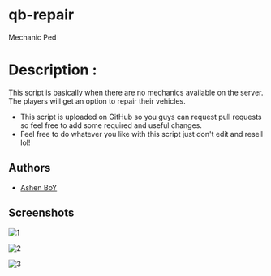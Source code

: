 # qb-repair
Mechanic Ped

# Description :

This script is basically when there are no mechanics available on the server. The players will get an option to repair their vehicles.

- This script is uploaded on GitHub so you guys can request pull requests so feel free to add some required and 
   useful changes.
- Feel free to do whatever you like with this script just don't edit and resell lol! 


## Authors

- [Ashen BoY](https://github.com/Ashenboy)


## Screenshots

![1](https://media.discordapp.net/attachments/905273057986363434/1001684238929772665/unknown.png)

![2](https://media.discordapp.net/attachments/905273057986363434/1001684397419921418/unknown.png)

![3](https://media.discordapp.net/attachments/905273057986363434/1001684446061285417/unknown.png)


